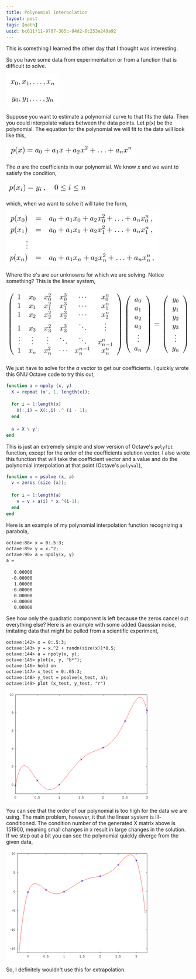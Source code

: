 ```yaml
---
title: Polynomial Interpolation
layout: post
tags: [math]
uuid: bc611f11-9707-365c-94d2-8c253e240a92
---
```


This is something I learned the other day that I thought was
interesting.

So you have some data from experimentation or from a function that is
difficult to solve.

![](/img/poly/eq1.png)

Suppose you want to estimate a polynomial curve to that fits the data.
Then you could interpolate values between the data points. Let p(x) be
the polynomial. The equation for the polynomial we will fit to the
data will look like this,

![](/img/poly/eq2.png)

The *a* are the coefficients in our polynomial. We know *x* and we
want to satisfy the condition,

![](/img/poly/eq3.png)

which, when we want to solve it will take the form,

![](/img/poly/eq4.png)

Where the *a*'s are our unknowns for which we are solving. Notice
something? This is the linear system,

![](/img/poly/eq5.png)

We just have to solve for the *a* vector to get our
coefficients. I quickly wrote this GNU Octave code to try this out,

~~~matlab
function a = npoly (x, y)
  X = repmat (x', 1, length(x));

  for i = 1:length(x)
    X(:,i) = X(:,i) .^ (i - 1);
  end

  a = X \ y';
end
~~~

This is just an extremely simple and slow version of Octave's
`polyfit` function, except for the order of the coefficients solution
vector. I also wrote this function that will take the coefficient
vector and a value and do the polynomial interpolation at that point
(Octave's `polyval`),

~~~matlab
function v = psolve (x, a)
  v = zeros (size (x));

  for i = 1:length(a)
    v = v + a(i) * x.^(i-1);
  end
end
~~~

Here is an example of my polynomial interpolation function recognizing
a parabola,

    octave:88> x = 0:.5:3;
    octave:89> y = x.^2;
    octave:90> a = npoly(x, y)
    a =

       0.00000
      -0.00000
       1.00000
      -0.00000
       0.00000
      -0.00000
       0.00000

See how only the quadratic component is left because the zeros cancel
out everything else? Here is an example with some added Gaussian
noise, imitating data that might be pulled from a scientific
experiment,

    octave:142> x = 0:.5:3;
    octave:143> y = x.^2 + randn(size(x))*0.5;
    octave:144> a = npoly(x, y);
    octave:145> plot(x, y, "b*");
    octave:146> hold on
    octave:147> x_test = 0:.05:3;
    octave:148> y_test = psolve(x_test, a);
    octave:149> plot (x_test, y_test, "r")


[![](/img/poly/plot-thumb.png)](/img/poly/plot.png)

You can see that the order of our polynomial is too high for the data
we are using. The main problem, however, it that the linear system is
ill-conditioned. The condition number of the generated X matrix above
is 151900, meaning small changes in x result in large changes in the
solution. If we step out a bit you can see the polynomial quickly
diverge from the given data,

[![](/img/poly/illplot-thumb.png)](/img/poly/illplot.png)

So, I definitely wouldn't use this for extrapolation.
